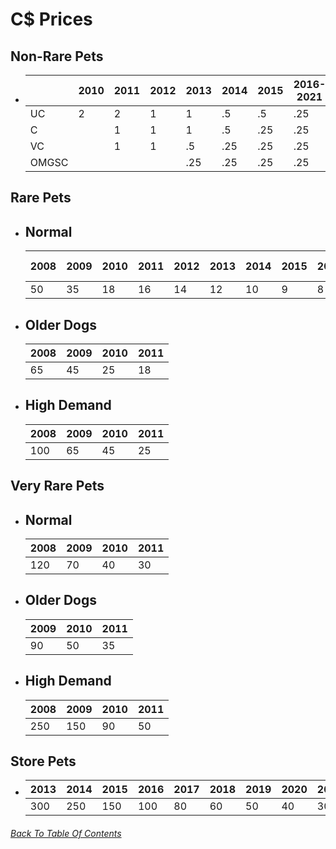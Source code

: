 # C$ Prices

## Non-Rare Pets
  - 
    |       | 2010 | 2011 | 2012 | 2013 | 2014 | 2015 | 2016-2021 |
    |-------|------|------|------|------|------|------|-----------|
    | UC    | 2    | 2    | 1    | 1    | .5   | .5   | .25       |
    | C     |      | 1    | 1    | 1    | .5   | .25  | .25       |
    | VC    |      | 1    | 1    | .5   | .25  | .25  | .25       |
    | OMGSC |      |      |      | .25  | .25  | .25  | .25       |

## Rare Pets

  - Normal
    - 
      | 2008 | 2009 | 2010 | 2011 | 2012 | 2013 | 2014 | 2015 | 2016 | 2017 | 2018 | 2019 | 2020-2021 |
      |------|------|------|------|------|------|------|------|------|------|------|------|-----------|
      | 50   | 35   | 18   | 16   | 14   | 12   | 10   | 9    | 8    | 7    | 6    | 5    | 4         |
  - Older Dogs
    - 
      | 2008 | 2009 | 2010 | 2011 |
      |------|------|------|------|
      | 65   | 45   | 25   | 18   |
  - High Demand
    - 
      | 2008 | 2009 | 2010 | 2011 |
      |------|------|------|------|
      | 100  | 65   | 45   | 25   |

## Very Rare Pets

  - Normal
    - 
      | 2008 | 2009 | 2010 | 2011 |
      |------|------|------|------|
      | 120  | 70   | 40   | 30   |
  - Older Dogs
    - 
      | 2009 | 2010 | 2011 |
      |------|------|------|
      | 90   | 50   | 35   |
  - High Demand
    - 
      | 2008 | 2009 | 2010 | 2011 |
      |------|------|------|------|
      | 250  | 150  | 90   | 50   |

## Store Pets

  - 
    | 2013 | 2014 | 2015 | 2016 | 2017 | 2018 | 2019 | 2020 | 2021 |
    |------|------|------|------|------|------|------|------|------|
    | 300  | 250  | 150  | 100  | 80   | 60   | 50   | 40   | 30   |

###### [Back To Table Of Contents](https://github.com/SelenaChen123/ChickenSmoothie/blob/main/README.md#chicken-smoothie)
